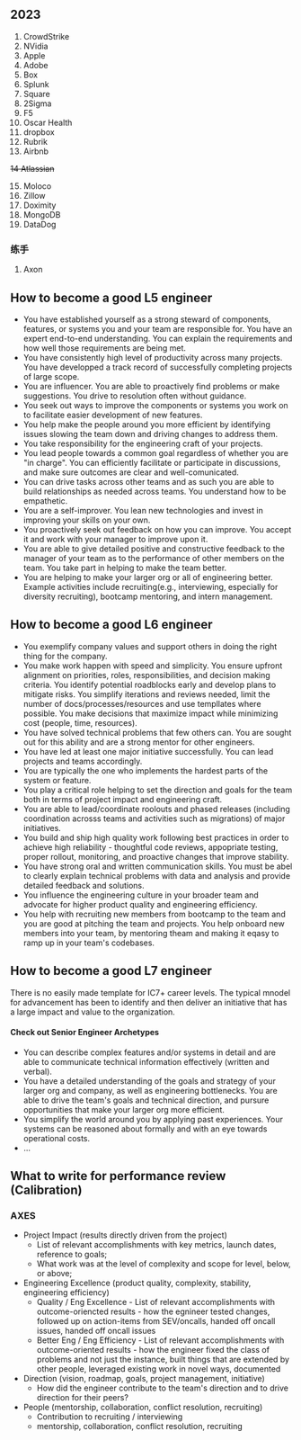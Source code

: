 ## 2023

1. CrowdStrike
2. NVidia
3. Apple
4. Adobe
5. Box
6. Splunk
7. Square
8. 2Sigma
9. F5
10. Oscar Health
11. dropbox
12. Rubrik
13. Airbnb
    
~~14 Atlassian~~

15. Moloco
16. Zillow
17. Doximity
18. MongoDB
19. DataDog

### 练手
1. Axon


## How to become a good L5 engineer
* You have established yourself  as a strong steward of components, features, or systems you and your team are responsible for. You have an expert end-to-end understanding. You can explain the requirements and how well those requirements are being met.
* You have consistently high level of productivity across many projects. You have developped a track record of successfully completing projects of large scope.
* You are influencer. You are able to proactively find problems or make suggestions. You drive to resolution often without guidance.
* You seek out ways to improve the components or systems you work on to facilitate easier development of new features.
* You help make the people around you more efficient by identifying issues slowing the team down and driving changes to address them.
* You take responsibility for the engineering craft of your projects.
* You lead people towards a common goal regardless of whether you are "in charge". You can efficiently facilitate or participate in discussions, and make sure outcomes are clear and well-comunicated.
* You can drive tasks across other teams and as such you are able to build relationships as needed across teams. You understand how to be empathetic.
* You are a self-improver. You lean new technologies and invest in improving your skills on your own.
* You proactively seek out feedback on how you can improve. You accept it and work with your manager to improve upon it.
* You are able to give detailed positive and constructive feedback to the manager of your team as to the performance of other members on the team. You take part in helping to make the team better.
* You are helping to make your larger org or all of engineering better. Example activities include recruiting(e.g., interviewing, especially for diversity recruiting), bootcamp mentoring, and intern management.

## How to become a good L6 engineer
* You exemplify company values and support others in doing the right thing for the company.
* You make work happen with speed and simplicity. You ensure upfront alignment on priorities, roles, responsibilities, and decision making criteria. You identify potential roadblocks early and develop plans to mitigate risks. You simplify iterations and reviews needed, limit the number of docs/processes/resources and use templlates where possible. You make decisions that maximize impact while minimizing cost (people, time, resources).
* You have solved technical problems that few others can. You are sought out for this ability and are a strong mentor for other engineers.
* You have led at least one major initiative successfully. You can lead projects and teams accordingly.
* You are typically the one who implements the hardest parts of the system or feature.
* You play a critical role helping to set the direction and goals for the team both in terms of project impact and engineering craft.
* You are able to lead/coordinate roolouts and phased releases (including coordination acrosss teams and activities such as migrations) of major initiatives.
* You build and ship high quality work following best practices in order to achieve high reliability - thoughtful code reviews, appopriate testing, proper rollout, monitoring, and proactive changes that improve stability.
* You have strong oral and written communication skills. You must be abel to clearly explain technical problems with data and analysis and provide detailed feedback and solutions.
* You influence the engineering culture in your broader team and advocate for higher product quality and engineering efficiency.
* You help with recruiting new members from bootcamp to the team and you are good at pitching the team and projects. You help onboard new members into your team, by mentoring theam and making it eqasy to ramp up in your team's codebases.

## How to become a good L7 engineer
There is no easily made template for IC7+ career levels. The typical mnodel for advancement has been to identify and then deliver an initiative that has a large impact and value to the organization.

#### Check out Senior Engineer Archetypes

* You can describe complex features and/or systems in detail and are able to communicate technical information effectively (written and verbal).
* You have a detailed understanding of the goals and strategy of your larger org and company, as well as engineering bottlenecks. You are able to drive the team's goals and technical direction, and pursure opportunities that make your larger org more efficient.
* You simplify the world around you by applying past experiences. Your systems can be reasoned about formally and with an eye towards operational costs.
* ...

## What to write for performance review (Calibration)

### AXES

* Project Impact (results directly driven from the project)
  * List of relevant accomplishments with key metrics, launch dates, reference to goals;
  * What work was at the level of complexity and scope for level, below, or above;
* Engineering Excellence (product quality, complexity, stability, engineering efficiency)
  * Quality / Eng Excellence - List of relevant accomplishments with outcome-oriencted results - how the egnineer tested changes, followed up on action-items from SEV/oncalls, handed off oncall issues, handed off oncall issues
  * Better Eng / Eng Efficiency - List of relevant accomplishments with outcome-oriented results - how the engineer fixed the class of problems and not just the instance, built things that are extended by other people, leveraged existing work in novel ways, documented
* Direction (vision, roadmap, goals, project management, initiative)
  * How did the engineer contribute to the team's direction and to drive direction for their peers?
* People (mentorship, collaboration, conflict resolution, recruiting)
  * Contribution to recruiting / interviewing
  * mentorship, collaboration, conflict resolution, recruiting
